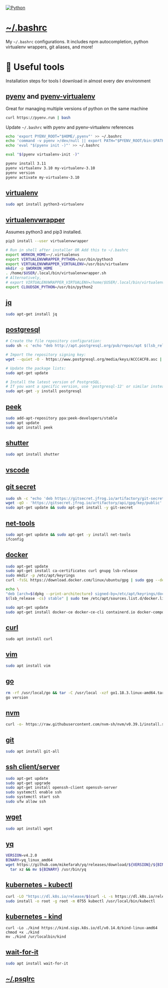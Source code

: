 [![Python](https://img.shields.io/badge/bash-5.0.17(1)-blue)](https://pypi.python.org/pypi/azure-devops)

# [~/.bashrc](./.bashrc)
My `~/.bashrc` configurations. It includes npm autocompletion, python virtualenv wrappers, git aliases, and more!
# 🚀 Useful tools

Installation steps for tools I download in almost every dev environment

## [pyenv](https://github.com/pyenv/pyenv) and [pyenv-virtualenv](https://github.com/pyenv/pyenv-virtualenv)

Great for managing multiple versions of python on the same machine

```bash
curl https://pyenv.run | bash
```

Update `~/.bashrc` with pyenv and pyenv-virtualenv references

```bash
echo 'export PYENV_ROOT="$HOME/.pyenv"' >> ~/.bashrc
echo 'command -v pyenv >/dev/null || export PATH="$PYENV_ROOT/bin:$PATH"' >> ~/.bashrc
echo 'eval "$(pyenv init -)"' >> ~/.bashrc
```

```bash
eval "$(pyenv virtualenv-init -)"
```

```bash
pyenv install 3.11
pyenv virtualenv 3.10 my-virtualenv-3.10
pyenv version
pyenv activate my-virtualenv-3.10
```

## [virtualenv](https://virtualenv.pypa.io/en/latest/installation.html)
```bash
sudo apt install python3-virtualenv
```
## [virtualenvwrapper](https://virtualenvwrapper.readthedocs.io/en/latest/)

Assumes python3 and pip3 installed.

```bash
pip3 install --user virtualenvwrapper
```
```bash
# Run in shell after installer OR Add this to ~/.bashrc
export WORKON_HOME=~/.virtualenvs
export VIRTUALENVWRAPPER_PYTHON=/usr/bin/python3
export VIRTUALENVWRAPPER_VIRTUALENV=/usr/bin/virtualenv
mkdir -p $WORKON_HOME
. /home/$USER/.local/bin/virtualenvwrapper.sh
# Alternatively,
# export VIRTUALENVWRAPPER_VIRTUALENV=/home/$USER/.local/bin/virtualenv
export CLOUDSDK_PYTHON=/usr/bin/python2
```

## [jq](https://stedolan.github.io/jq/)
```bash
sudo apt-get install jq
```

## [postgresql](https://www.postgresql.org/download/linux/ubuntu/)
```bash
# Create the file repository configuration:
sudo sh -c 'echo "deb http://apt.postgresql.org/pub/repos/apt $(lsb_release -cs)-pgdg main" > /etc/apt/sources.list.d/pgdg.list'

# Import the repository signing key:
wget --quiet -O - https://www.postgresql.org/media/keys/ACCC4CF8.asc | sudo apt-key add -

# Update the package lists:
sudo apt-get update

# Install the latest version of PostgreSQL.
# If you want a specific version, use 'postgresql-12' or similar instead of 'postgresql':
sudo apt-get -y install postgresql
``` 

## [peek](https://github.com/phw/peek)

```bash
sudo add-apt-repository ppa:peek-developers/stable
sudo apt update
sudo apt install peek
```

## [shutter](https://shutter-project.org/downloads/third-party-packages/)
```bash
sudo apt install shutter
```

## [vscode](https://code.visualstudio.com/docs/?dv=linux64_deb)

## [git secret](https://git-secret.io/)
```bash
sudo sh -c "echo 'deb https://gitsecret.jfrog.io/artifactory/git-secret-deb git-secret main' >> /etc/apt/sources.list"
wget -qO - 'https://gitsecret.jfrog.io/artifactory/api/gpg/key/public' | sudo apt-key add -
sudo apt-get update && sudo apt-get install -y git-secret
```
## [net-tools](https://installati.one/ubuntu/20.04/net-tools/)
```bash
sudo apt-get update && sudo apt-get -y install net-tools
ifconfig
```

## [docker](https://docs.docker.com/engine/install/ubuntu/)
```bash
sudo apt-get update
sudo apt-get install ca-certificates curl gnupg lsb-release
sudo mkdir -p /etc/apt/keyrings
curl -fsSL https://download.docker.com/linux/ubuntu/gpg | sudo gpg --dearmor -o /etc/apt/keyrings/docker.gpg

echo \
"deb [arch=$(dpkg --print-architecture) signed-by=/etc/apt/keyrings/docker.gpg] https://download.docker.com/linux/ubuntu \
$(lsb_release -cs) stable" | sudo tee /etc/apt/sources.list.d/docker.list > /dev/null

sudo apt-get update
sudo apt-get install docker-ce docker-ce-cli containerd.io docker-compose-plugin
```

## [curl](https://www.cyberciti.biz/faq/how-to-install-curl-command-on-a-ubuntu-linux/)
```
sudo apt install curl
```

## [vim]()
```bash
sudo apt install vim
```

## [go](https://go.dev/doc/install)
```bash
rm -rf /usr/local/go && tar -C /usr/local -xzf go1.18.3.linux-amd64.tar.gz
go version
```

## [nvm](https://github.com/nvm-sh/nvm)
```bash
curl -o- https://raw.githubusercontent.com/nvm-sh/nvm/v0.39.1/install.sh | bash
```

## [git](https://git-scm.com/book/en/v2/Getting-Started-Installing-Git)
```bash
sudo apt install git-all
```

## [ssh client/server](https://www.cyberciti.biz/faq/ubuntu-linux-install-openssh-server/)
```bash
sudo apt-get update
sudo apt-get upgrade
sudo apt-get install openssh-client openssh-server
sudo systemctl enable ssh
sudo systemctl start ssh
sudo ufw allow ssh
```
## [wget]()
```bash
sudo apt install wget
```

## [yq](https://github.com/mikefarah/yq)
```bash
VERSION=v4.2.0
BINARY=yq_linux_amd64
wget https://github.com/mikefarah/yq/releases/download/${VERSION}/${BINARY}.tar.gz -O - |\
  tar xz && mv ${BINARY} /usr/bin/yq
```

## [kubernetes - kubectl](https://kubernetes.io/docs/tasks/tools/install-kubectl-linux/)
```bash
curl -LO "https://dl.k8s.io/release/$(curl -L -s https://dl.k8s.io/release/stable.txt)/bin/linux/amd64/kubectl"
sudo install -o root -g root -m 0755 kubectl /usr/local/bin/kubectl
```

## [kubernetes - kind](https://kind.sigs.k8s.io/docs/user/quick-start/)
```
curl -Lo ./kind https://kind.sigs.k8s.io/dl/v0.14.0/kind-linux-amd64
chmod +x ./kind
mv ./kind /ur/localbin/kind
```

## [wait-for-it](https://github.com/vishnubob/wait-for-it)
```bash
sudo apt install wait-for-it
```
## [~/.psqlrc](./.psqlrc)